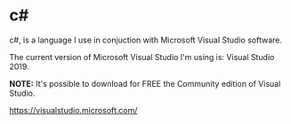 # c#
c#, is a language I use in conjuction with Microsoft Visual Studio software.

The current version of Microsoft Visual Studio I'm using is: Visual Studio 2019.

**NOTE:** It's possible to download for FREE the Community edition of Visual Studio.

https://visualstudio.microsoft.com/

